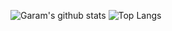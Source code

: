 ![Garam's github stats](https://github-readme-stats.vercel.app/api?username=Lee-Ga-Ram&show_icons=true&theme=react)
![Top Langs](https://github-readme-stats.vercel.app/api/top-langs/?username=Lee-Ga-Ram&layout=compact&card_width=445&custom_title=most%20used%20languages%20&show_icons=true&theme=react)

